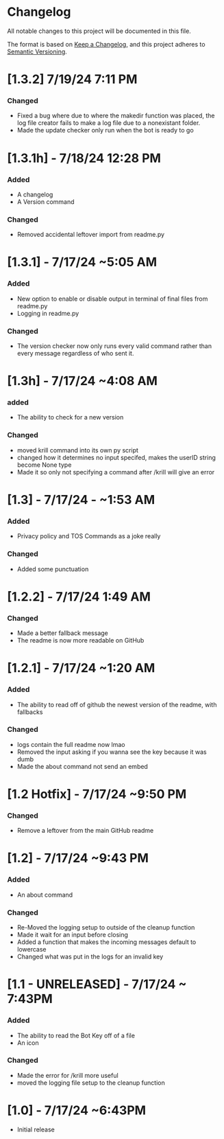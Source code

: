 # Changelog

All notable changes to this project will be documented in this file.

The format is based on [Keep a Changelog](https://keepachangelog.com/en/1.1.0/),
and this project adheres to [Semantic Versioning](https://semver.org/spec/v2.0.0.html).

# [1.3.2] 7/19/24 7:11 PM

### Changed

- Fixed a bug where due to where the makedir function was placed, the log file creator fails to make a log file due to a nonexistant folder.
- Made the update checker only run when the bot is ready to go

# [1.3.1h] - 7/18/24 12:28 PM 

### Added

- A changelog
- A Version command

### Changed

- Removed accidental leftover import from readme.py

# [1.3.1] - 7/17/24 ~5:05 AM

### Added
- New option to enable or disable output in terminal of final files from readme.py
- Logging in readme.py

### Changed

- The version checker now only runs every valid command rather than every message regardless of who sent it.

# [1.3h] - 7/17/24 ~4:08 AM

### added

- The ability to check for a new version

### Changed

- moved krill command into its own py script
- changed how it determines no input specifed, makes the userID string become None type
- Made it so only not specifying a command after /krill will give an error

# [1.3] - 7/17/24 - ~1:53 AM

### Added

- Privacy policy and TOS Commands as a joke really

### Changed

- Added some punctuation 

# [1.2.2] - 7/17/24 1:49 AM

### Changed

- Made a better fallback message
- The readme is now more readable on GitHub

# [1.2.1] - 7/17/24 ~1:20 AM

### Added

- The ability to read off of github the newest version of the readme, with fallbacks

### Changed

- logs contain the full readme now lmao
- Removed the input asking if you wanna see the key because it was dumb
- Made the about command not send an embed

# [1.2 Hotfix] - 7/17/24 ~9:50 PM

### Changed

- Remove a leftover from the main GitHub readme

# [1.2] - 7/17/24 ~9:43 PM

### Added
- An about command

### Changed

- Re-Moved the logging setup to outside of the cleanup function
- Made it wait for an input before closing
- Added a function that makes the incoming messages default to lowercase
- Changed what was put in the logs for an invalid key

# [1.1 - UNRELEASED] - 7/17/24 ~ 7:43PM

### Added

- The ability to read the Bot Key off of a file
- An icon

### Changed

- Made the error for /krill more useful
- moved the logging file setup to the cleanup function

# [1.0] - 7/17/24 ~6:43PM

- Initial release